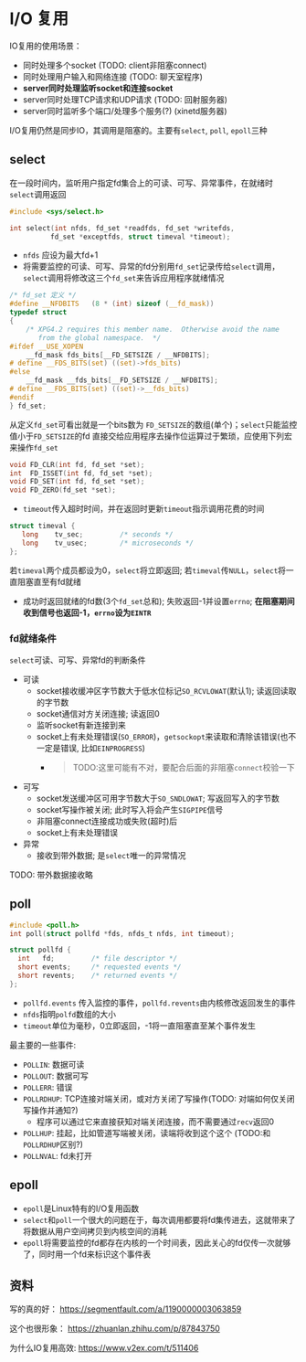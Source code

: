 # I/O 复用

IO复用的使用场景：
- 同时处理多个socket (TODO: client非阻塞connect)
- 同时处理用户输入和网络连接 (TODO: 聊天室程序)
- **server同时处理监听socket和连接socket**
- server同时处理TCP请求和UDP请求 (TODO: 回射服务器)
- server同时监听多个端口/处理多个服务(?) (xinetd服务器)

I/O复用仍然是同步IO，其调用是阻塞的。主要有`select`, `poll`, `epoll`三种

## select

在一段时间内，监听用户指定fd集合上的可读、可写、异常事件，在就绪时`select`调用返回

```c
#include <sys/select.h>

int select(int nfds, fd_set *readfds, fd_set *writefds,
          fd_set *exceptfds, struct timeval *timeout);
```

- `nfds` 应设为最大fd+1
- 将需要监控的可读、可写、异常的fd分别用`fd_set`记录传给`select`调用，`select`调用将修改这三个`fd_set`来告诉应用程序就绪情况

```c
/* fd_set 定义 */
#define __NFDBITS	(8 * (int) sizeof (__fd_mask))
typedef struct
{
    /* XPG4.2 requires this member name.  Otherwise avoid the name
       from the global namespace.  */
#ifdef __USE_XOPEN
    __fd_mask fds_bits[__FD_SETSIZE / __NFDBITS];
# define __FDS_BITS(set) ((set)->fds_bits)
#else
    __fd_mask __fds_bits[__FD_SETSIZE / __NFDBITS];
# define __FDS_BITS(set) ((set)->__fds_bits)
#endif
} fd_set;
```
从定义`fd_set`可看出就是一个bits数为 `FD_SETSIZE`的数组(单个)；`select`只能监控值小于`FD_SETSIZE`的fd
直接交给应用程序去操作位运算过于繁琐，应使用下列宏来操作`fd_set`
```c
void FD_CLR(int fd, fd_set *set);
int  FD_ISSET(int fd, fd_set *set);
void FD_SET(int fd, fd_set *set);
void FD_ZERO(fd_set *set);
```

- `timeout`传入超时时间，并在返回时更新`timeout`指示调用花费的时间
```c
struct timeval {
   long    tv_sec;         /* seconds */
   long    tv_usec;        /* microseconds */
};
```
若`timeval`两个成员都设为0，`select`将立即返回; 若`timeval`传`NULL`，`select`将一直阻塞直至有fd就绪

- 成功时返回就绪的fd数(3个`fd_set`总和); 失败返回-1并设置`errno`; **在阻塞期间收到信号也返回-1，`errno`设为`EINTR`**

### fd就绪条件

`select`可读、可写、异常fd的判断条件

- 可读
  - socket接收缓冲区字节数大于低水位标记`SO_RCVLOWAT`(默认1); 读返回读取的字节数
  - socket通信对方关闭连接; 读返回0
  - 监听socket有新连接到来
  - socket上有未处理错误(`SO_ERROR`)，`getsockopt`来读取和清除该错误(也不一定是错误, 比如`EINPROGRESS`) 
    - > TODO:这里可能有不对，要配合后面的非阻塞`connect`校验一下
- 可写
  - socket发送缓冲区可用字节数大于`SO_SNDLOWAT`; 写返回写入的字节数
  - socket写操作被关闭; 此时写入将会产生`SIGPIPE`信号
  - 非阻塞connect连接成功或失败(超时)后
  - socket上有未处理错误
- 异常
  - 接收到带外数据; 是`select`唯一的异常情况

TODO: 带外数据接收略

## poll

```c
#include <poll.h>
int poll(struct pollfd *fds, nfds_t nfds, int timeout);

struct pollfd {
  int   fd;         /* file descriptor */
  short events;     /* requested events */
  short revents;    /* returned events */
};
```

- `pollfd.events` 传入监控的事件，`pollfd.revents`由内核修改返回发生的事件
- `nfds`指明`polfd`数组的大小
- `timeout`单位为毫秒，0立即返回，-1将一直阻塞直至某个事件发生

最主要的一些事件:
- `POLLIN`: 数据可读
- `POLLOUT`: 数据可写
- `POLLERR`: 错误
- `POLLRDHUP`: TCP连接对端关闭，或对方关闭了写操作(TODO: 对端如何仅关闭写操作并通知?)
  - 程序可以通过它来直接获知对端关闭连接，而不需要通过`recv`返回0
- `POLLHUP`:  挂起，比如管道写端被关闭，读端将收到这个这个 (TODO:和`POLLRDHUP`区别?)
- `POLLNVAL`: fd未打开

## epoll

- `epoll`是Linux特有的I/O复用函数
- `select`和`poll`一个很大的问题在于，每次调用都要将fd集传进去，这就带来了将数据从用户空间拷贝到内核空间的消耗
- `epoll`将需要监控的fd都存在内核的一个时间表，因此关心的fd仅传一次就够了，同时用一个fd来标识这个事件表

## 资料

写的真的好：
https://segmentfault.com/a/1190000003063859

这个也很形象：
https://zhuanlan.zhihu.com/p/87843750

为什么IO复用高效:
https://www.v2ex.com/t/511406
